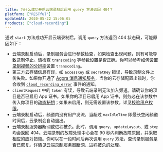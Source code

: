 ```yaml
---
title: 为什么成功开启云端录制后调用 query 方法返回 404？
platform: ["RESTful"]
updatedAt: 2020-05-22 15:06:05
Products: ["cloud-recording"]
---
```


通过 `start` 方法成功开启云端录制后，调用 `query` 方法返回 404 状态码，可能原因如下：

- 云端录制启动后，录制服务会进行参数检查，如果检查出现问题，则有可能导致录制停止。请检查 `transcoding` 等参数设置是否正确。你可以参考[如何设置录制视频的分辨率](https://docs.agora.io/cn/faq/recording_video_profile)设置 `transcoding`。
- 第三方云存储信息有误，如 `accessKey` 或 `secretKey` 错误，导致录制文件上传失败。如果你开通了 [Agora 消息通知服务](https://docs-preview.agoralab.co/cn/Agora%20Platform/ncs)，当你的云存储配置出错时，你会收到 [`cloud_recording_error`](https://docs.agora.io/cn/cloud-recording/cloud_recording_callback_rest?platform=All%20Platforms#a-name1a1-cloud_recording_error) 事件的通知。
- `clientRequest` 中的 `token` 有误，导致云端录制无法加入频道。请确认你的项目是否已启用 App 证书。如果你的项目已启用 App 证书，则务必在该参数中传入你项目的[动态秘钥](https://docs.agora.io/cn/Agora%20Platform/terms?platform=All%20Platforms#token)；如果未启用，则无需设置该参数。详见[校验用户权限](https://docs.agora.io/cn/cloud-recording/token?platform=All%20Platforms)。
- 云端录制启动后，频道内没有用户发流，当超过 `maxIdleTime` 即最长空闲频道时间后，云录制会自动退出。
- 云端录制服务器断网或进程被杀。此时，调用 `query`、`updateLayout`、或 `stop` 均会返回 404。云端录制的故障处理中心会在 90 秒内判断故障原因，并采取相应的应对措施。你可以在一段时间后再次调用 `query` 方法，查询录制服务是否已恢复。详情见[云端录制服务器断网、进程被杀的处理](/cn/faq/high-availability)。
